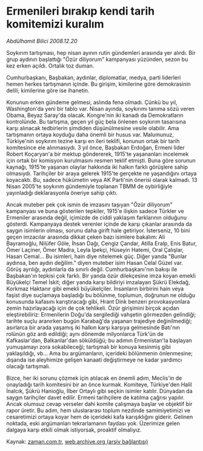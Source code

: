 # Ermenileri bırakıp kendi tarih komitemizi kuralım

*Abdülhamit Bilici 2008.12.20*

<tr><td class="metin" colspan="2" style="padding-top: 20px; padding-left: 5px; padding-right: 10px;">Soykırım tartışması, hep nisan ayının rutin gündemleri arasında yer alırdı. Bir grup aydının başlattığı "Özür diliyorum" kampanyası yüzünden, sezon bu kez erken açıldı. Ortalık toz duman.</td></tr><tr><td class="metin" colspan="2" style="padding-top: 20px; padding-left: 5px; padding-right: 10px;"><p>Cumhurbaşkanı, Başbakan, aydınlar, diplomatlar, medya, parti liderleri hemen herkes tartışmanın içinde. Bu girişim, kimilerine göre demokrasinin delili; kimilerine göre ise ihanetin. 
<p>Konunun erken gündeme gelmesi, aslında fena olmadı. Çünkü bu yıl, Washington'da yeni bir tablo var. Nisan ayında, soykırımı tanıma sözü veren Obama, Beyaz Saray'da olacak. Kongre'nin iki kanadı da Demokratların kontrolünde. Bu tartışma, geçen yıl güç bela önlenen soykırım tasarısına karşı alınacak tedbirlerin şimdiden düşünülmesine vesile olabilir. Ama tartışmanın ortaya koyduğu daha önemli bir husus var. Malumunuz, Türkiye'nin soykırım tezine karşı en ileri teklifi, konunun ortak bir tarih komitesince ele alınmasıydı. 3 yıl önce, Başbakan Erdoğan, Ermeni lider Robert Koçaryan'a bir mektup göndererek, 1915'te yaşananları incelemek için ortak bir komisyon kurulmasını resmen teklif etmişti. Buna göre sorunun kaynağı, 1915'te yaşanan olaylar hakkında iki halkın farklı görüşlere sahip olmasıydı. Tarihçiler bir araya gelerek 1915'te gerçekte ne yaşandığını ortaya koyacaktı. Bu, sadece hükümetin veya AK Parti'nin önerisi olarak kalmadı. 13 Nisan 2005'te soykırım gündemiyle toplanan TBMM de oybirliğiyle yayınladığı deklarasyonla öneriye sahip çıktı. 
<p>Ancak muteber pek çok ismin de imzasını taşıyan "Özür diliyorum" kampanyası ve buna gösterilen tepkiler, 1915'e ilişkin sadece Türkler ve Ermeniler arasında değil, içimizde de ciddi yaklaşım farklarının olduğunu gösterdi. Kampanyaya destek verenler içinde de karşı çıkanlar arasında da saygın isimlerin olması, sorunu daha girift hale getiriyor. İsterseniz, 10 bini geçen imzacılar arasında dikkat çeken bazı isimlere bakalım: Ali Bayramoğlu, Nilüfer Göle, İhsan Dağı, Cengiz Çandar, Atilla Eralp, Enis Batur, Ömer Laçiner, Ömer Madra, Leyla İpekçi, Hüseyin Hatemi, Oral Çalışlar, Hasan Cemal... Bu isimleri, hain diye nitelemek güç. Diğer yanda "Bunlar aydınsa, ben aydın değilim." diyen muteber isim Hasan Celal Güzel var. Görüş ayrılığı, aydınlarla da sınırlı değil. Cumhurbaşkanı'nın bakışı ile Başbakan'ın tepkisi çok farklı. Bir yanda özür dilekçesine imza koyan emekli Büyükelçi Temel İskit; diğer yanda karşı bildiriyi imzalayan Şükrü Elekdağ, Korkmaz Haktanır gibi emekli büyükelçiler. İnsanların birbirini hain veya faşist diye suçlamaya başladığı bu bölünme, toplumun, doğrunun ne olduğu konusunda kafasını karıştıracağı gibi, Hrant Dink benzeri provokasyonlara zemin hazırlayacağı için de çok tehlikeli. Özür girişimini birçok açıdan eleştirebiliriz: Ermenilerin Doğu'da sergilediği vahşetin görmezden gelindiği; tarihte suçlu aranırken bugün Karabağ'da yaşanan trajediye değinilmediği; asırlarca bir arada yaşamış iki halkın karşı karşıya gelmesinde Batı'nın rolünün göz ardı edildiği; aynı dönemde milyonlarca Türk'ün de Kafkaslar'dan, Balkanlar'dan söküldüğü; bu adımın Ermenistan'la başlayan yumuşamayı zora sokabileceği; tartışmalı bir konuya kesinmiş gibi yaklaşıldığı, vb... Ama bu argümanların, içerideki bölünmenin önlenmesine; dışarıda ise aleyhimize gelişen kanaati değiştirmeye ne kadar yardımcı olacağı tartışmalı. 
<p>Bizce, her iki sorunu çözmek için atılacak en önemli adım, Meclis'in de onayladığı tarih komitesini bir an önce kurmak. Komiteye, Türkiye'den Halil İnalcık, Şükrü Hanioğlu, İlber Ortaylı gibi seçkin isimler katılır. Dünyadan da saygın tarihçiler davet edilir. Ermeni tarihçilere de katılma çağrısı yapılır. Ancak olumsuz cevap verseler dahi komite çalışmaya başlar ve objektif bir rapor üretir. Bu adım, hem uluslararası toplum nezdinde samimiyetimizi ve cesaretimizi ortaya koyar hem de içerideki kafa karışıklığını giderir. Gelinen noktada, eski argümanları tekrarlamanın faydası yok. Üzerimize gelen dalgaya karşı etkili olmak istiyorsak, proaktif olmalıyız. <br/></p></p></p></p></td></tr>

Kaynak: [zaman.com.tr](http://zaman.com.tr/yazar.do?yazino=772284), [web.archive.org (arşiv bağlantısı)](http://web.archive.org/web/20090120091310/http://zaman.com.tr:80/yazar.do?yazino=772284)
